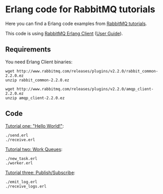 # Erlang code for RabbitMQ tutorials #

Here you can find a Erlang code examples from [RabbitMQ
tutorials](http://www.rabbitmq.com/getstarted.html).

This code is using [RabbitMQ Erlang
Client](http://hg.rabbitmq.com/rabbitmq-erlang-client/) ([User
Guide](http://www.rabbitmq.com/erlang-client-user-guide.html)).


## Requirements

You need Erlang Client binaries:

    wget http://www.rabbitmq.com/releases/plugins/v2.2.0/rabbit_common-2.2.0.ez
    unzip rabbit_common-2.2.0.ez

    wget http://www.rabbitmq.com/releases/plugins/v2.2.0/amqp_client-2.2.0.ez
    unzip amqp_client-2.2.0.ez


## Code

[Tutorial one: "Hello World!"](http://www.rabbitmq.com/tutorial-one-python.html):

    ./send.erl
    ./receive.erl

[Tutorial two: Work Queues](http://www.rabbitmq.com/tutorial-two-python.html):

    ./new_task.erl
    ./worker.erl

[Tutorial three: Publish/Subscribe](http://www.rabbitmq.com/tutorial-three-python.html):

    ./emit_log.erl
    ./receive_logs.erl
